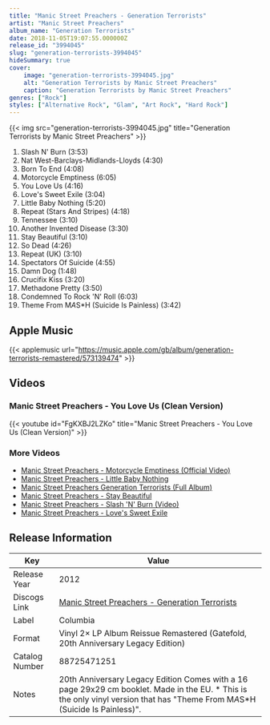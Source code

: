 ```yaml
---
title: "Manic Street Preachers - Generation Terrorists"
artist: "Manic Street Preachers"
album_name: "Generation Terrorists"
date: 2018-11-05T19:07:55.000000Z
release_id: "3994045"
slug: "generation-terrorists-3994045"
hideSummary: true
cover:
    image: "generation-terrorists-3994045.jpg"
    alt: "Generation Terrorists by Manic Street Preachers"
    caption: "Generation Terrorists by Manic Street Preachers"
genres: ["Rock"]
styles: ["Alternative Rock", "Glam", "Art Rock", "Hard Rock"]
---
```


{{< img src="generation-terrorists-3994045.jpg" title="Generation Terrorists by Manic Street Preachers" >}}

<!-- section break -->

1. Slash N' Burn (3:53)
2. Nat West-Barclays-Midlands-Lloyds (4:30)
3. Born To End (4:08)
4. Motorcycle Emptiness (6:05)
5. You Love Us (4:16)
6. Love's Sweet Exile (3:04)
7. Little Baby Nothing (5:20)
8. Repeat (Stars And Stripes) (4:18)
9. Tennessee (3:10)
10. Another Invented Disease (3:30)
11. Stay Beautiful (3:10)
12. So Dead (4:26)
13. Repeat (UK) (3:10)
14. Spectators Of Suicide (4:55)
15. Damn Dog (1:48)
16. Crucifix Kiss (3:20)
17. Methadone Pretty (3:50)
18. Condemned To Rock 'N' Roll (6:03)
19. Theme From M*A*S*H (Suicide Is Painless) (3:42)

<!-- section break -->




## Apple Music
{{< applemusic url="https://music.apple.com/gb/album/generation-terrorists-remastered/573139474" >}}





## Videos
### Manic Street Preachers - You Love Us (Clean Version)
{{< youtube id="FgKXBJ2LZKo" title="Manic Street Preachers - You Love Us (Clean Version)" >}}<br>

### More Videos

- [Manic Street Preachers - Motorcycle Emptiness (Official Video)](https://www.youtube.com/watch?v=gavcjNniIvk)
- [Manic Street Preachers - Little Baby Nothing](https://www.youtube.com/watch?v=wM3N54avEQc)
- [Manic Street Preachers   Generation Terrorists (Full Album)](https://www.youtube.com/watch?v=8LiT0Q_amac)
- [Manic Street Preachers - Stay Beautiful](https://www.youtube.com/watch?v=hM_oov3dU6A)
- [Manic Street Preachers - Slash 'N' Burn (Video)](https://www.youtube.com/watch?v=b8a1WEjLqUw)
- [Manic Street Preachers - Love's Sweet Exile](https://www.youtube.com/watch?v=hQS1czT0Egg)


## Release Information
|  Key           | Value                                                |
| ---------------| ---------------------------------------------------- |
| Release Year   | 2012                                   |
| Discogs Link   | [Manic Street Preachers - Generation Terrorists](https://www.discogs.com/release/3994045-Manic-Street-Preachers-Generation-Terrorists) |
| Label          | Columbia |
| Format         | Vinyl 2× LP Album Reissue Remastered (Gatefold, 20th Anniversary Legacy Edition) |
| Catalog Number | 88725471251 |
| Notes | 20th Anniversary Legacy Edition   Comes with a 16 page 29x29 cm booklet.  Made in the EU.   * This is the only vinyl version that has "Theme From M*A*S*H (Suicide Is Painless)". |